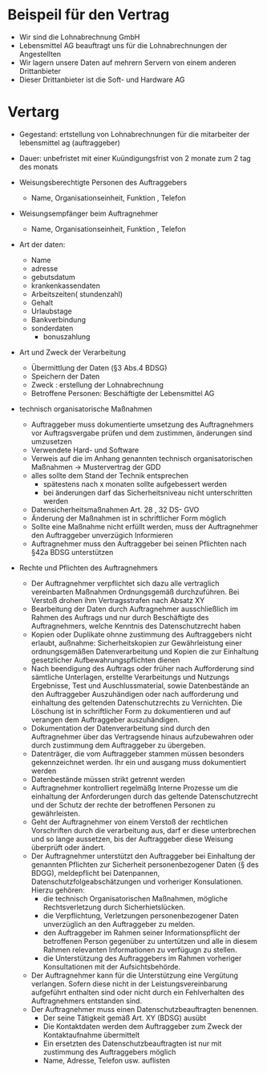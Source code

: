 # Beispeil für den Vertrag

* Wir sind die Lohnabrechnung GmbH 
* Lebensmittel AG beauftragt uns für die Lohnabrechnungen der Angestellten
* Wir lagern unsere Daten auf mehrern Servern von einem anderen Drittanbieter
* Dieser Drittanbieter ist die Soft- und Hardware AG


# Vertarg

* Gegestand: ertstellung von Lohnabrechnungen für die mitarbeiter der lebensmittel ag (auftraggeber)
* Dauer: unbefristet mit einer Kuündigungsfrist von 2 monate zum 2 tag des monats
* Weisungsberechtigte Personen des Auftraggebers
    * Name, Organisationseinheit, Funktion , Telefon
* Weisungsempfänger beim Auftragnehmer
    * Name, Organisationseinheit, Funktion , Telefon
* Art der daten: 
    * Name 
    * adresse 
    * gebutsdatum
    * krankenkassendaten
    * Arbeitszeiten( stundenzahl)
    * Gehalt
    * Urlaubstage
    * Bankverbindung
    * sonderdaten
        * bonuszahlung
* Art und Zweck der Verarbeitung
    * Übermittlung der Daten (§3 Abs.4 BDSG)
    * Speichern der Daten 
    * Zweck : erstellung der Lohnabrechnung
    * Betroffene Personen: Beschäftigte der Lebensmittel AG

* technisch organisatorische Maßnahmen
    * Auftraggeber muss dokumentierte umsetzung des Auftragnehmers vor Auftragsvergabe prüfen und dem zustimmen, änderungen sind umzusetzen
    * Verwendete Hard- und Software
    * Verweis auf die im Anhang genannten technisch organisatorischen Maßnahmen -> Mustervertrag der GDD
    * alles sollte dem Stand der Technik entsprechen
        * spätestens nach x monaten sollte aufgebessert werden
        * bei änderungen darf das Sicherheitsniveau nicht unterschritten werden
    * Datensicherheitsmaßnahmen Art. 28 , 32 DS- GVO
    * Änderung der Maßnahmen ist in schriftlicher Form möglich
    * Sollte eine Maßnahme nicht erfüllt werden, muss der Auftragnehmer den Auftraggeber unverzügich Informieren
    * Auftragnehmer muss den Auftraggeber bei seinen Pflichten nach §42a BDSG unterstützen

* Rechte und Pflichten des Auftragnehmers
    * Der Auftragnehmer verpflichtet sich dazu alle vertraglich vereinbarten Maßnahmen Ordnungsgemäß durchzuführen. Bei Verstoß drohen ihm Vertragsstrafen nach Absatz XY
    * Bearbeitung der Daten durch Auftragnehmer ausschließlich im Rahmen des Auftrags und nur durch Beschäftigte des Auftragnehmers, welche Kenntnis des Datenschutzrecht haben
    * Kopien oder Duplikate ohnne zustimmung des Auftraggebers nicht erlaubt, außnahme: Sicherheitskopien zur Gewährleistung einer ordnungsgemäßen Datenverarbeitung und Kopien die zur Einhaltung gesetzlicher Aufbewahrungspflichten dienen
    * Nach beendigung des Auftrags oder früher nach Aufforderung sind sämtliche Unterlagen, erstellte Verarbeitungs und Nutzungs Ergebnisse, Test und Auschlussmaterial, sowie Datenbestände an den Auftraggeber Auszuhändigen oder nach aufforderung und einhaltung des geltenden Datenschutzrechts zu Vernichten. Die Löschung ist in schriftlicher Form zu dokumentieren und auf verangen dem Auftraggeber auszuhändigen.
    * Dokumentation der Datenverarbeitung sind durch den Auftragnehmer über das Vertragsende hinaus aufzubewahren oder durch zustimmung dem Auftraggeber zu übergeben.
    * Datenträger, die vom Auftraggeber stammen müssen besonders gekennzeichnet werden. Ihr ein und ausgang muss dokumentiert werden
    * Datenbestände müssen strikt getrennt werden
    * Auftragnehmer kontrolliert regelmäßg Interne Prozesse um die einhaltung der Anforderungen durch das geltende Datenschutzrecht und der Schutz der rechte der betroffenen Personen zu gewährleisten.
    * Geht der Auftragnehmer von einem Verstoß der rechtlichen Vorschriften durch die verarbeitung aus, darf er diese unterbrechen und so lange aussetzen, bis der Auftraggeber diese Weisung überprüft oder ändert.
    * Der Auftragnehmer unterstützt den Auftraggeber bei Einhaltung der genannten Pflichten zur Sicherheit personenbezogener Daten (§ des BDGG), meldepflicht bei Datenpannen, Datenschutzfolgeabschätzungen und vorheriger Konsulationen. Hierzu gehören:
        * die technisch Organisatorischen Maßnahmen, mögliche Rechtsverletzung durch Sicherhietslücken.
        * die Verpflichtung, Verletzungen personenbezogener Daten unverzüglich an den Auftraggeber zu melden.
        * den Auftraggeber im Rahmen seiner Informationspflicht der betroffenen Person gegenüber zu untertützen und alle in diesem Rahmen relevanten Informationen zu verfügugn zu stellen.
        * die Unterstützung des Auftraggebers im Rahmen vorheriger Konsultationen mit der Aufsichtsbehörde.
    * Der Auftragnehmer kann für die Unterstützung eine Vergütung verlangen. Sofern diese nicht in der Leistungsvereinbarung aufgeführt enthalten sind oder nicht durch ein Fehlverhalten des Auftragnehmers entstanden sind. 
    * Der Auftragnehmer muss einen Datenschutzbeauftragten benennen. 
        * Der seine Tätigkeit gemäß Art. XY (BDSG) ausübt
        * Die Kontaktdaten werden dem Auftraggeber zum Zweck der Kontaktaufnahme übermittelt
        * Ein ersetzten des Datenschutzbeauftragten ist nur mit zustimmung des Auftraggebers möglich
        * Name, Adresse, Telefon usw. auflisten



